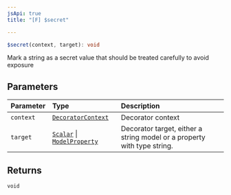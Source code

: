 ```yaml
---
jsApi: true
title: "[F] $secret"

---
```

```ts
$secret(context, target): void
```

Mark a string as a secret value that should be treated carefully to avoid exposure

## Parameters

| Parameter | Type | Description |
| :------ | :------ | :------ |
| `context` | [`DecoratorContext`](../interfaces/DecoratorContext.md) | Decorator context |
| `target` | [`Scalar`](../interfaces/Scalar.md) \| [`ModelProperty`](../interfaces/ModelProperty.md) | Decorator target, either a string model or a property with type string. |

## Returns

`void`
